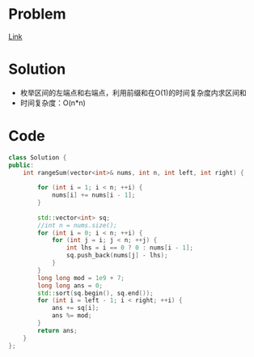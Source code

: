 # Problem
[Link](https://leetcode-cn.com/problems/range-sum-of-sorted-subarray-sums/)

# Solution
* 枚举区间的左端点和右端点，利用前缀和在O(1)的时间复杂度内求区间和
* 时间复杂度：O(n*n)

# Code
```cpp
class Solution {
public:
    int rangeSum(vector<int>& nums, int n, int left, int right) {
        
        for (int i = 1; i < n; ++i) {
            nums[i] += nums[i - 1];
        }
        
        std::vector<int> sq;
        //int n = nums.size();
        for (int i = 0; i < n; ++i) {
            for (int j = i; j < n; ++j) {
                int lhs = i == 0 ? 0 : nums[i - 1];
                sq.push_back(nums[j] - lhs);
            }
        }
        long long mod = 1e9 + 7;
        long long ans = 0;
        std::sort(sq.begin(), sq.end());
        for (int i = left - 1; i < right; ++i) {
            ans += sq[i];
            ans %= mod;
        }
        return ans;
    }
};

```